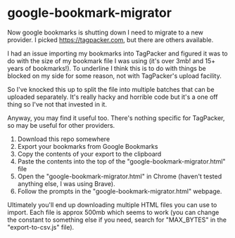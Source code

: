# google-bookmark-migrator

Now google bookmarks is shutting down I need to migrate to a new provider.  I picked https://tagpacker.com, but there are others available.

I had an issue importing my bookmarks into TagPacker and figured it was to do with the size of my bookmark file I was using (it's over 3mb! and 15+ years of bookmarks!).  To underline I think this is to do with things be blocked on my side for some reason, not with TagPacker's upload facility.

So I've knocked this up to split the file into multiple batches that can be uploaded separately.  It's really hacky and horrible code but it's a one off thing so I've not that invested in it.

Anyway, you may find it useful too.  There's nothing specific for TagPacker, so may be useful for other providers.

1.  Download this repo somewhere
2.  Export your bookmarks from Google Bookmarks
3.  Copy the contents of your export to the clipboard
4.  Paste the contents into the top of the "google-bookmark-migrator.html" file
5.  Open the "google-bookmark-migrator.html" in Chrome (haven't tested anything else, I was using Brave).
6.  Follow the prompts in the "google-bookmark-migrator.html" webpage.

Ultimately you'll end up downloading multiple HTML files you can use to import.  Each file is approx 500mb which seems to work (you can change the constant to something else if you need, search for "MAX_BYTES" in the "export-to-csv.js" file).

